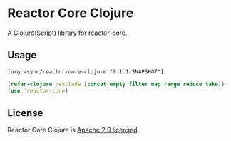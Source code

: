 # Reactor Core Clojure

A Clojure(Script) library for reactor-core.

## Usage

```
[org.msync/reactor-core-clojure "0.1.1-SNAPSHOT"]
```

```clojure
(refer-clojure :exclude [concat empty filter map range reduce take])
(use 'reactor-core)
```

## License

Reactor Core Clojure is [Apache 2.0 licensed](https://www.apache.org/licenses/LICENSE-2.0.html).
